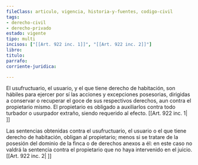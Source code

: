 ```yaml
---
fileClass: articulo, vigencia, historia-y-fuentes, codigo-civil
tags:
- derecho-civil
- derecho-privado
estado: vigente
tipo: multi
incisos: ["[[Art. 922 inc. 1]]", "[[Art. 922 inc. 2]]"]
libro:
titulo:
parrafo:
corriente-juridica:

---
```

El usufructuario, el usuario, y el que tiene derecho de habitación, son hábiles para ejercer por sí las acciones y excepciones posesorias, dirigidas a conservar o recuperar el goce de sus respectivos derechos, aun contra el propietario mismo. El propietario es obligado a auxiliarlos contra todo turbador o usurpador extraño, siendo requerido al efecto. [[Art. 922 inc. 1| ]]

Las sentencias obtenidas contra el usufructuario, el usuario o el que tiene derecho de habitación, obligan al propietario; menos si se tratare de la posesión del dominio de la finca o de derechos anexos a él: en este caso no valdrá la sentencia contra el propietario que no haya intervenido en el juicio. [[Art. 922 inc. 2| ]]